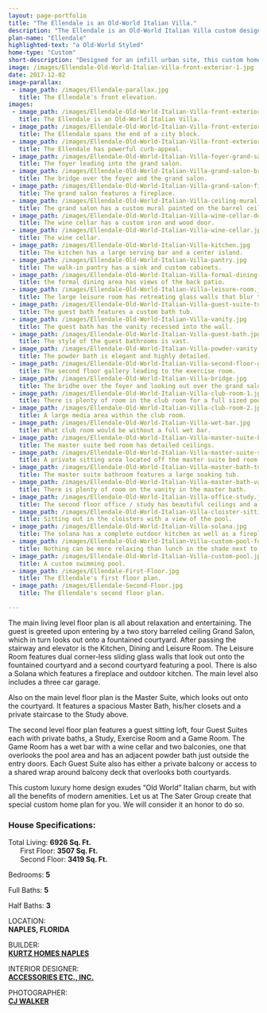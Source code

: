 ```yaml
---
layout: page-portfolio
title: "The Ellendale is an Old-World Italian Villa."
description: "The Ellendale is an Old-World Italian Villa custom designed home stretching the span of the end of a city block."
plan-name: "Ellendale"
highlighted-text: "a Old-World Styled"
home-type: "Custom"
short-description: "Designed for an infill urban site, this custom home design was designed in the style of an “Old World” Italian Villa. Stretching the span of the end of a city block, the home is located near the beach and downtown of this highly desired coastal Florida town. The home’s exterior features bracketed hipped roofs, barreled tiles, quoins, stuccoed walls and cast stone accents. "
image: /images/Ellendale-Old-World-Italian-Villa-front-exterior-1.jpg
date: 2017-12-02
image-parallax:
 - image_path: /images/Ellendale-parallax.jpg
   title: The Ellendale's front elevation.
images:
 - image_path: /images/Ellendale-Old-World-Italian-Villa-front-exterior-1.jpg
   title: The Ellendale is an Old-World Italian Villa.
 - image_path: /images/Ellendale-Old-World-Italian-Villa-front-exterior-2.jpg
   title: The Ellendale spans the end of a city block.
 - image_path: /images/Ellendale-Old-World-Italian-Villa-front-exterior-3.jpg
   title: The Ellendale has powerful curb-appeal.
 - image_path: /images/Ellendale-Old-World-Italian-Villa-foyer-grand-salon.jpg
   title: The foyer leading into the grand salon.
 - image_path: /images/Ellendale-Old-World-Italian-Villa-grand-salon-bridge.jpg
   title: The bridge over the foyer and the grand salon.
 - image_path: /images/Ellendale-Old-World-Italian-Villa-grand-salon-fireplace.jpg
   title: The grand salon features a fireplace.
 - image_path: /images/Ellendale-Old-World-Italian-Villa-ceiling-mural.jpg
   title: The grand salon has a custom mural painted on the barrel ceiling.
 - image_path: /images/Ellendale-Old-World-Italian-Villa-wine-cellar-door.jpg
   title: The wine cellar has a custom iron and wood door.
 - image_path: /images/Ellendale-Old-World-Italian-Villa-wine-cellar.jpg
   title: The wine cellar.
 - image_path: /images/Ellendale-Old-World-Italian-Villa-kitchen.jpg
   title: The kitchen has a large serving bar and a center island.
 - image_path: /images/Ellendale-Old-World-Italian-Villa-pantry.jpg
   title: The walk-in pantry has a sink and custom cabinets.
 - image_path: /images/Ellendale-Old-World-Italian-Villa-formal-dining-area.jpg
   title: the formal dining area has views of the back patio.
 - image_path: /images/Ellendale-Old-World-Italian-Villa-leisure-room.jpg
   title: The large leisure room has retreating glass walls that blur the lines between indoors and outdoors.
 - image_path: /images/Ellendale-Old-World-Italian-Villa-guest-suite-tub.jpg
   title: The guest bath features a custom bath tub.
 - image_path: /images/Ellendale-Old-World-Italian-Villa-vanity.jpg
   title: The guest bath has the vanity recessed into the wall.
 - image_path: /images/Ellendale-Old-World-Italian-Villa-guest-bath.jpg
   title: The style of the guest bathrooms is vast.
 - image_path: /images/Ellendale-Old-World-Italian-Villa-powder-vanity.jpg
   title: The powder bath is elegant and highly detailed.
 - image_path: /images/Ellendale-Old-World-Italian-Villa-second-floor-gallery.jpg
   title: The second floor gallery leading to the exercise room.
 - image_path: /images/Ellendale-Old-World-Italian-Villa-bridge.jpg
   title: The bridhe over the foyer and looking out over the grand salon.
 - image_path: /images/Ellendale-Old-World-Italian-Villa-club-room-1.jpg
   title: There is plenty of room in the club room for a full sized pool table.
 - image_path: /images/Ellendale-Old-World-Italian-Villa-club-room-2.jpg
   title: A large media area within the club room.
 - image_path: /images/Ellendale-Old-World-Italian-Villa-wet-bar.jpg
   title: What club room would be without a full wet bar.
 - image_path: /images/Ellendale-Old-World-Italian-Villa-master-suite-bed-room.jpg
   title: The master suite bed room has detailed ceilings.
 - image_path: /images/Ellendale-Old-World-Italian-Villa-master-suite-sitting-area.jpg
   title: A private sitting area located off the master suite bed room.
 - image_path: /images/Ellendale-Old-World-Italian-Villa-master-bath-tub.jpg
   title: The master suite bathroom features a large soaking tub.
 - image_path: /images/Ellendale-Old-World-Italian-Villa-master-bath-vanity.jpg
   title: There is plenty of room on the vanity in the master bath.
 - image_path: /images/Ellendale-Old-World-Italian-Villa-office-study.jpg
   title: The second floor office / study has beautiful ceilings and a private balcony.
 - image_path: /images/Ellendale-Old-World-Italian-Villa-cloister-sitting-area.jpg
   title: Sitting out in the cloisters with a view of the pool.
 - image_path: /images/Ellendale-Old-World-Italian-Villa-solana.jpg
   title: The solana has a complete outdoor kitchen as well as a fireplace.
 - image_path: /images/Ellendale-Old-World-Italian-Villa-custom-pool-fountain.jpg
   title: Nothing can be more relaxing than lunch in the shade next to the pool.
 - image_path: /images/Ellendale-Old-World-Italian-Villa-custom-pool.jpg
   title: A custom swimming pool.
 - image_path: /images/Ellendale-First-Floor.jpg
   title: The Ellendale's first floor plan.
 - image_path: /images/Ellendale-Second-Floor.jpg
   title: The Ellendale's second floor plan.

---
```


The main living level floor plan is all about relaxation and entertaining. The guest is greeted upon entering by a two story barreled ceiling Grand Salon, which in turn looks out onto a fountained courtyard. After passing the stairway and elevator is the Kitchen, Dining and Leisure Room. The Leisure Room features dual corner-less sliding glass walls that look out onto the fountained courtyard and a second courtyard featuring a pool. There is also a Solana which features a fireplace and outdoor kitchen. The main level also includes a three car garage.

Also on the main level floor plan is the Master Suite, which looks out onto the courtyard. It features a spacious Master Bath, his/her closets and a private staircase to the Study above.

The second level floor plan features a guest sitting loft, four Guest Suites each with private baths, a Study, Exercise Room and a Game Room. The Game Room has a wet bar with a wine cellar and two balconies, one that overlooks the pool area and has an adjacent powder bath just outside the entry doors. Each Guest Suite also has either a private balcony or access to a shared wrap around balcony deck that overlooks both courtyards.

This custom luxury home design exudes “Old World” Italian charm, but with all the benefits of modern amenities. Let us at The Sater Group create that special custom home plan for you. We will consider it an honor to do so.

### House Specifications:
Total Living: **6926 Sq. Ft.**<br>
&nbsp;&nbsp;&nbsp;&nbsp;&nbsp;&nbsp;First Floor: **3507 Sq. Ft.**<br>
&nbsp;&nbsp;&nbsp;&nbsp;&nbsp;&nbsp;Second Floor: **3419 Sq. Ft.**<br>

Bedrooms: **5**

Full Baths: **5**

Half Baths: **3**

LOCATION:<br>
**NAPLES, FLORIDA**

BUILDER:<br>
**[KURTZ HOMES NAPLES](http://www.kurtzhomes.com "Kurtz Homes Naples")**

INTERIOR DESIGNER:<br>
**[ACCESSORIES ETC., INC.](http://www.accetc.net/ "Accessories Etc. Design Group")**

PHOTOGRAPHER:<br>
**[CJ WALKER](http://www.cjwalker.com/ "CJ Walker Photographer")**
